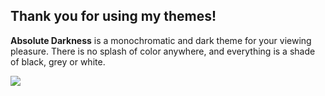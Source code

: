 ## Thank you for using my themes!
**Absolute Darkness** is a monochromatic and dark theme for your viewing pleasure. There is no splash of color anywhere, and everything is a shade of black, grey or white.

![](https://i.imgur.com/sIsX0rv.gif)
